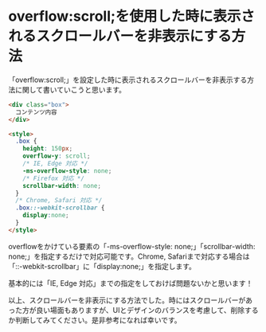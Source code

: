 # overflow:scroll;を使用した時に表示されるスクロールバーを非表示にする方法
「overflow:scroll;」を設定した時に表示されるスクロールバーを非表示する方法に関して書いていこうと思います。

```html
<div class="box">
  コンテンツ内容
</div>

<style>
  .box {
    height: 150px;
    overflow-y: scroll;
    /* IE, Edge 対応 */
    -ms-overflow-style: none;
    /* Firefox 対応 */
    scrollbar-width: none;
  }
  /* Chrome, Safari 対応 */
  .box::-webkit-scrollbar {
    display:none;
  }
</style>
```

overflowをかけている要素の「-ms-overflow-style: none;」「scrollbar-width: none;」を指定するだけで対応可能です。Chrome, Safariまで対応する場合は「::-webkit-scrollbar」に「display:none;」を指定します。

基本的には「IE, Edge 対応」までの指定をしておけば問題ないかと思います！

以上、スクロールバーを非表示にする方法でした。時にはスクロールバーがあった方が良い場面もありますが、UIとデザインのバランスを考慮して、削除するか判断してみてください。是非参考になれば幸いです。
